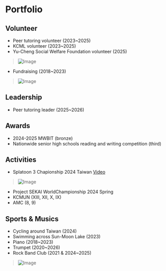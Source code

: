 # Portfolio

## Volunteer
- Peer tutoring volunteer (2023~2025)
- KCML volunteer (2023~2025)
- Yu-Cheng Social Welfare Foundation volunteer (2025)
> ![Image](https://github.com/user-attachments/assets/9f1ad920-86f4-4ca3-abf5-700f37ce1419)
- Fundraising (2018~2023)
> ![Image](https://github.com/user-attachments/assets/6c8d804c-9f79-4983-b91b-cda1237ee7d1)


## Leadership
- Peer tutoring leader (2025~2026)

## Awards
- 2024-2025 MWBIT (bronze)
- Nationwide senior high schools reading and writing competition (third)

## Activities
- Splatoon 3 Chapionship 2024 Taiwan
  [Video](https://www.youtube.com/watch?v=jjpUPVmEDZ4&t=16790s)
> ![Image](https://github.com/user-attachments/assets/91dd7b30-8f0a-49fa-973e-589efd28c258)
- Project SEKAI WorldChampionship 2024 Spring
- KCMUN (XIII, XII, X, IX)
- AMC (8, 9)

## Sports & Musics
- Cycling around Taiwan (2024)
- Swimming across Sun-Moon Lake (2023)
- Piano (2018~2023)
- Trumpet (2020~2026)
- Rock Band Club (2021 & 2024~2025)
> ![Image](https://github.com/user-attachments/assets/004d5228-cd98-4b39-af69-2f3c82d23f8a)

